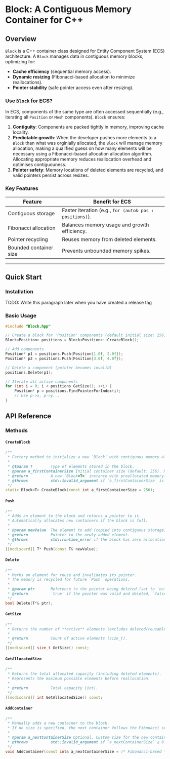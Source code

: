 # Block: A Contiguous Memory Container for C++

## Overview

`Block` is a C++ container class designed for Entity Component System (ECS) architecture. A `Block` manages data in contiguous memory blocks, optimizing for:

- **Cache efficiency** (sequential memory access).
- **Dynamic resizing** (Fibonacci-based allocation to minimize reallocations).
- **Pointer stability** (safe pointer access even after resizing).

### Use `Block` for ECS?

In ECS, components of the same type are often accessed sequentially (e.g., iterating all `Position` or `Mesh` components). `Block` ensures:

1. **Contiguity**: Components are packed tightly in memory, improving cache locality.
2. **Predictable growth**: When the developer pushes more elements to a `Block` than what was orginially allocated, the `Block` will manage memory allocation, making a qualified guess on how many elements will be necessary using a Fibonacci-based allocation allocation algorithm. Allocating appropriate memory reduces reallocation overhead and optimises contiguouness.
3. **Pointer safety**: Memory locations of deleted elements are recycled, and valid pointers persist across resizes.

### Key Features

| Feature                | Benefit for ECS                                         |
| ---------------------- | ------------------------------------------------------- |
| Contiguous storage     | Faster iteration (e.g., `for (auto& pos : positions)`). |
| Fibonacci allocation   | Balances memory usage and growth efficiency.            |
| Pointer recycling      | Reuses memory from deleted elements.                    |
| Bounded container size | Prevents unbounded memory spikes.                       |

---

## Quick Start

### Installation

TODO: Write this paragraph later when you have created a release tag

### Basic Usage

```cpp
#include "Block.hpp"

// Create a block for 'Position' components (default initial size: 256)
Block<Position> positions = Block<Position>::CreateBlock();

// Add components
Position* p1 = positions.Push(Position{1.0f, 2.0f});
Position* p2 = positions.Push(Position{3.0f, 4.0f});

// Delete a component (pointer becomes invalid)
positions.Delete(p1);

// Iterate all active components
for (int i = 0; i < positions.GetSize(); ++i) {
    Position* p = positions.FindPointerForIndex(i);
    // Use p->x, p->y...
}
```

## API Reference

### Methods

#### `CreateBlock`

```cpp
/**
 * Factory method to initialize a new `Block` with contiguous memory allocation.
 *
 * @tparam T        Type of elements stored in the block.
 * @param a_firstContainerSize Initial container size (default: 256). Must be ≥ 0.
 * @return          A new `Block<T>` instance with preallocated memory.
 * @throws          std::invalid_argument if `a_firstContainerSize` is negative.
 */
static Block<T> CreateBlock(const int a_firstContainerSize = 256);
```

#### `Push`

```cpp
/**
 * Adds an element to the block and returns a pointer to it.
 * Automatically allocates new containers if the block is full.
 *
 * @param newValue  The element to add (copied into contiguous storage).
 * @return          Pointer to the newly added element.
 * @throws          std::runtime_error if the block has zero allocation (call `AddContainer()` first).
 */
[[nodiscard]] T* Push(const T& newValue);
```

#### `Delete`

```cpp
/**
 * Marks an element for reuse and invalidates its pointer.
 * The memory is recycled for future `Push` operations.
 *
 * @param ptr       Reference to the pointer being deleted (set to `nullptr` on success).
 * @return          `true` if the pointer was valid and deleted, `false` otherwise.
 */
bool Delete(T*& ptr);
```

#### `GetSize`

```cpp
/**
 * Returns the number of **active** elements (excludes deleted/reusable slots).
 *
 * @return          Count of active elements (size_t).
 */
[[nodiscard]] size_t GetSize() const;
```

#### `GetAllocatedSize`

```cpp
/**
 * Returns the total allocated capacity (including deleted elements).
 * Represents the maximum possible elements before reallocation.
 *
 * @return          Total capacity (int).
 */
[[nodiscard]] int GetAllocatedSize() const;
```

#### `AddContainer`

```cpp
/**
 * Manually adds a new container to the block.
 * If no size is specified, the next container follows the Fibonacci sequence (e.g., 256 → 256 → 512).
 *
 * @param a_nextContainerSize Optional. Custom size for the new container (clamped to `m_maxContainerSize`).
 * @throws          std::invalid_argument if `a_nextContainerSize` ≤ 0.
 */
void AddContainer(const int& a_nextContainerSize = /* Fibonacci-based */);
```
